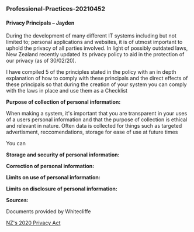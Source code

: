 ### Professional-Practices-20210452
#### Privacy Principals – Jayden

During the development of many different IT systems including but not limited to; personal applications and websites, it is of utmost important to uphold the privacy of all parties involved. In light of possibly outdated laws, New Zealand recently updated its privacy policy to aid in the protection of our privacy (as of 30/02/20).

I have compiled 5 of the principles stated in the policy with an in depth explanation of how to comply with these principals and the direct effects of these principals so that during the creation of your system you can comply with the laws in place and use them as a Checklist

**Purpose of collection of personal information:**

When making a system, it's important that you are transparent in your uses of a users personal information and that the purpose of collection is ethical and relevant in nature. Often data is collected for things such as targeted advertisment, reccomendations, storage for ease of use at future times

You can 

**Storage and security of personal information:**


**Correction of personal information:**


**Limits on use of personal information:**


**Limits on disclosure of personal information:**



**Sources:**

Documents provided by Whitecliffe

[NZ's 2020 Privacy Act](https://www.legislation.govt.nz/act/public/2020/0031/latest/LMS23223.html)
